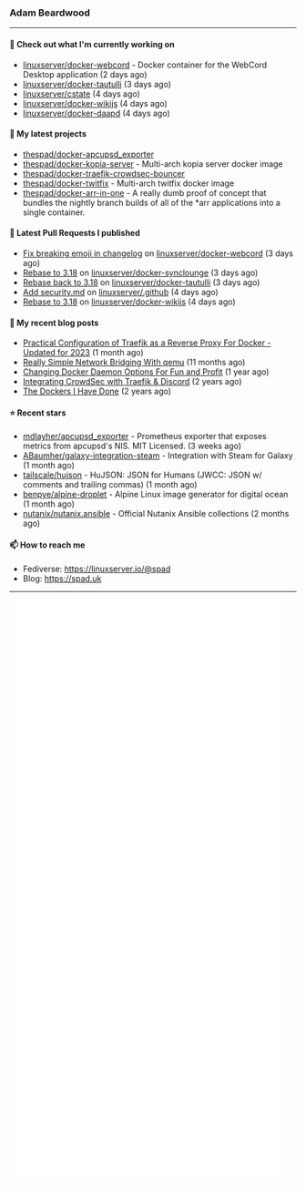 ### Adam Beardwood
---
#### 👷 Check out what I'm currently working on

- [linuxserver/docker-webcord](https://github.com/linuxserver/docker-webcord) - Docker container for the WebCord Desktop application (2 days ago)
- [linuxserver/docker-tautulli](https://github.com/linuxserver/docker-tautulli) (3 days ago)
- [linuxserver/cstate](https://github.com/linuxserver/cstate) (4 days ago)
- [linuxserver/docker-wikijs](https://github.com/linuxserver/docker-wikijs) (4 days ago)
- [linuxserver/docker-daapd](https://github.com/linuxserver/docker-daapd) (4 days ago)

#### 🌱 My latest projects

- [thespad/docker-apcupsd_exporter](https://github.com/thespad/docker-apcupsd_exporter)
- [thespad/docker-kopia-server](https://github.com/thespad/docker-kopia-server) - Multi-arch kopia server docker image 
- [thespad/docker-traefik-crowdsec-bouncer](https://github.com/thespad/docker-traefik-crowdsec-bouncer)
- [thespad/docker-twitfix](https://github.com/thespad/docker-twitfix) - Multi-arch twitfix docker image
- [thespad/docker-arr-in-one](https://github.com/thespad/docker-arr-in-one) - A really dumb proof of concept that bundles the nightly branch builds of all of the *arr applications into a single container.

#### 🔨 Latest Pull Requests I published

- [Fix breaking emoji in changelog](https://github.com/linuxserver/docker-webcord/pull/7) on [linuxserver/docker-webcord](https://github.com/linuxserver/docker-webcord) (3 days ago)
- [Rebase to 3.18](https://github.com/linuxserver/docker-synclounge/pull/15) on [linuxserver/docker-synclounge](https://github.com/linuxserver/docker-synclounge) (3 days ago)
- [Rebase back to 3.18](https://github.com/linuxserver/docker-tautulli/pull/122) on [linuxserver/docker-tautulli](https://github.com/linuxserver/docker-tautulli) (3 days ago)
- [Add security.md](https://github.com/linuxserver/.github/pull/1) on [linuxserver/.github](https://github.com/linuxserver/.github) (4 days ago)
- [Rebase to 3.18](https://github.com/linuxserver/docker-wikijs/pull/28) on [linuxserver/docker-wikijs](https://github.com/linuxserver/docker-wikijs) (4 days ago)

#### 📜 My recent blog posts

- [Practical Configuration of Traefik as a Reverse Proxy For Docker - Updated for 2023](https://spad.uk/practical-configuration-of-traefik-as-a-reverse-proxy-for-docker-updated-for-2023/) (1 month ago)
- [Really Simple Network Bridging With qemu](https://spad.uk/really-simple-network-bridging-with-qemu/) (11 months ago)
- [Changing Docker Daemon Options For Fun and Profit](https://spad.uk/changing-docker-daemon-options-for-fun-and-profit/) (1 year ago)
- [Integrating CrowdSec with Traefik &amp; Discord](https://spad.uk/integrating-crowdsec-with-traefik-discord/) (2 years ago)
- [The Dockers I Have Done](https://spad.uk/the-dockers-ive-done/) (2 years ago)

#### ⭐ Recent stars

- [mdlayher/apcupsd_exporter](https://github.com/mdlayher/apcupsd_exporter) - Prometheus exporter that exposes metrics from apcupsd&#39;s NIS. MIT Licensed. (3 weeks ago)
- [ABaumher/galaxy-integration-steam](https://github.com/ABaumher/galaxy-integration-steam) - Integration with Steam for Galaxy (1 month ago)
- [tailscale/hujson](https://github.com/tailscale/hujson) - HuJSON: JSON for Humans (JWCC: JSON w/ comments and trailing commas) (1 month ago)
- [benpye/alpine-droplet](https://github.com/benpye/alpine-droplet) - Alpine Linux image generator for digital ocean (1 month ago)
- [nutanix/nutanix.ansible](https://github.com/nutanix/nutanix.ansible) - Official Nutanix Ansible collections (2 months ago)

#### 📫 How to reach me
- Fediverse: https://linuxserver.io/@spad
- Blog: https://spad.uk
---
<img src="https://raw.githubusercontent.com/thespad/thespad/main/github-metrics.svg">
